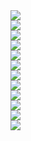 ﻿<div><img src = "./images/4.4.图解分析法-图片-1.jpg"></div>
<div><img src = "./images/4.4.图解分析法-图片-2.jpg"></div>
<div><img src = "./images/4.4.图解分析法-图片-3.jpg"></div>
<div><img src = "./images/4.4.图解分析法-图片-4.jpg"></div>
<div><img src = "./images/4.4.图解分析法-图片-5.jpg"></div>
<div><img src = "./images/4.4.图解分析法-图片-6.jpg"></div>
<div><img src = "./images/4.4.图解分析法-图片-7.jpg"></div>
<div><img src = "./images/4.4.图解分析法-图片-8.jpg"></div>
<div><img src = "./images/4.4.图解分析法-图片-9.jpg"></div>
<div><img src = "./images/4.4.图解分析法-图片-10.jpg"></div>
<div><img src = "./images/4.4.图解分析法-图片-11.jpg"></div>
<div><img src = "./images/4.4.图解分析法-图片-12.jpg"></div>
